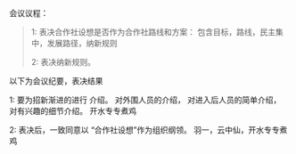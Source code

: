 会议议程：

>1:  表决合作社设想是否作为合作社路线和方案： 包含目标，路线，民主集中，发展路径，纳新规则
>
>2: 表决纳新规则。

以下为会议纪要，表决结果

1:  要为招新渐进的进行 介绍。   对外围人员的介绍， 对进入后人员的简单介绍， 对有兴趣的细节介绍。          开水专专煮鸡

2: 表决后，一致同意以 “合作社设想”作为组织纲领。    羽一，云中仙，开水专专煮鸡

